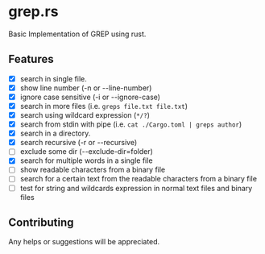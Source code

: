 # grep.rs

Basic Implementation of GREP using rust.

## Features

- [x] search in single file.
- [x] show line number (-n or --line-number)
- [x] ignore case sensitive (-i or --ignore-case)
- [x] search in more files (i.e. `greps file.txt file.txt`)
- [x] search using wildcard expression (`*/?`)
- [x] search from stdin with pipe (i.e. `cat ./Cargo.toml | greps author`)
- [x] search in a directory.
- [x] search recursive (-r or --recursive)
- [ ] exclude some dir (--exclude-dir=folder)
- [x] search for multiple words in a single file
- [ ] show readable characters from a binary file
- [ ] search for a certain text from the readable characters from a binary file
- [ ] test for string and wildcards expression in normal text files and binary files

## Contributing

Any helps or suggestions will be appreciated.
